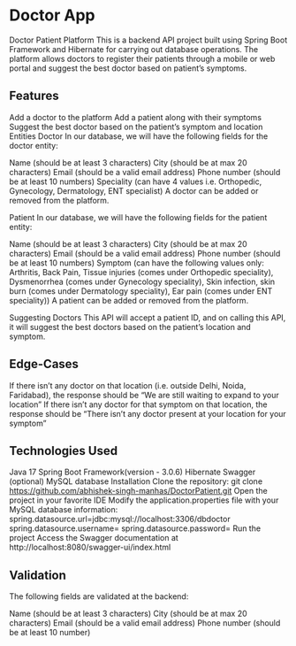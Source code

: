 # Doctor App
Doctor Patient Platform
This is a backend API project built using Spring Boot Framework and Hibernate for carrying out database operations. The platform allows doctors to register their patients through a mobile or web portal and suggest the best doctor based on patient’s symptoms.

## Features
Add a doctor to the platform
Add a patient along with their symptoms
Suggest the best doctor based on the patient’s symptom and location
Entities
Doctor
In our database, we will have the following fields for the doctor entity:

Name (should be at least 3 characters)
City (should be at max 20 characters)
Email (should be a valid email address)
Phone number (should be at least 10 numbers)
Speciality (can have 4 values i.e. Orthopedic, Gynecology, Dermatology, ENT specialist)
A doctor can be added or removed from the platform.

Patient
In our database, we will have the following fields for the patient entity:

Name (should be at least 3 characters)
City (should be at max 20 characters)
Email (should be a valid email address)
Phone number (should be at least 10 numbers)
Symptom (can have the following values only: Arthritis, Back Pain, Tissue injuries (comes under Orthopedic speciality), Dysmenorrhea (comes under Gynecology speciality), Skin infection, skin burn (comes under Dermatology speciality), Ear pain (comes under ENT speciality))
A patient can be added or removed from the platform.

Suggesting Doctors
This API will accept a patient ID, and on calling this API, it will suggest the best doctors based on the patient’s location and symptom.

## Edge-Cases
If there isn’t any doctor on that location (i.e. outside Delhi, Noida, Faridabad), the response should be “We are still waiting to expand to your location”
If there isn’t any doctor for that symptom on that location, the response should be “There isn’t any doctor present at your location for your symptom”
## Technologies Used
Java 17
Spring Boot Framework(version - 3.0.6)
Hibernate
Swagger (optional)
MySQL database
Installation
Clone the repository:
git clone https://github.com/abhishek-singh-manhas/DoctorPatient.git
Open the project in your favorite IDE
Modify the application.properties file with your MySQL database information:
spring.datasource.url=jdbc:mysql://localhost:3306/dbdoctor
spring.datasource.username=<your-username>
spring.datasource.password=<your-password>
Run the project Access the Swagger documentation at
http://localhost:8080/swagger-ui/index.html
## Validation
The following fields are validated at the backend:

Name (should be at least 3 characters)
City (should be at max 20 characters)
Email (should be a valid email address)
Phone number (should be at least 10 number)
